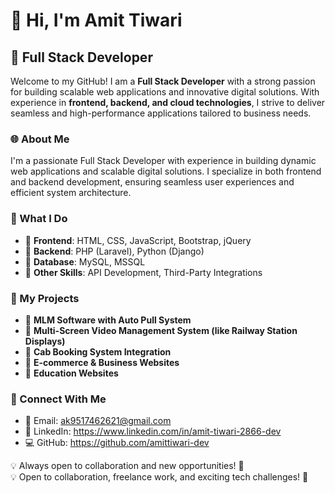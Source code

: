 # 👋 Hi, I'm Amit Tiwari  

## 🚀 Full Stack Developer    
Welcome to my GitHub! I am a **Full Stack Developer** with a strong passion for building scalable web applications and innovative digital solutions. With experience in **frontend, backend, and cloud technologies**, I strive to deliver seamless and high-performance applications tailored to business needs.  

### 🌐 About Me  
I'm a passionate Full Stack Developer with experience in building dynamic web applications and scalable digital solutions. I specialize in both frontend and backend development, ensuring seamless user experiences and efficient system architecture.  

### 💼 What I Do  
- 🔹 **Frontend**: HTML, CSS, JavaScript, Bootstrap, jQuery
- 🔹 **Backend**: PHP (Laravel), Python (Django)
- 🔹 **Database**: MySQL, MSSQL 
- 🔹 **Other Skills**: API Development, Third-Party Integrations

### 📌 My Projects  
- 🔹 **MLM Software with Auto Pull System**  
- 🔹 **Multi-Screen Video Management System (like Railway Station Displays)**  
- 🔹 **Cab Booking System Integration**  
- 🔹 **E-commerce & Business Websites**
- 🔹 **Education  Websites**

### 🔗 Connect With Me  
- 📧 Email: ak9517462621@gmail.com  
- 💼 LinkedIn: https://www.linkedin.com/in/amit-tiwari-2866-dev
- 💻 GitHub: https://github.com/amittiwari-dev  

💡 Always open to collaboration and new opportunities! 🚀  
💡 Open to collaboration, freelance work, and exciting tech challenges! 🚀  
